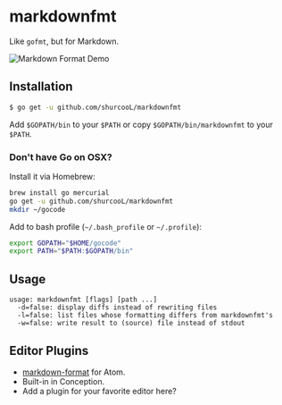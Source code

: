 markdownfmt
===========

Like `gofmt`, but for Markdown.

![Markdown Format Demo](https://github.com/shurcooL/atom-markdown-format/blob/master/Demo.gif?raw=true)

Installation
------------

```bash
$ go get -u github.com/shurcooL/markdownfmt
```

Add `$GOPATH/bin` to your `$PATH` or copy `$GOPATH/bin/markdownfmt` to your `$PATH`.

### Don't have Go on OSX?

Install it via Homebrew:

```bash
brew install go mercurial
go get -u github.com/shurcooL/markdownfmt
mkdir ~/gocode
```

Add to bash profile (`~/.bash_profile` or `~/.profile`):

```bash
export GOPATH="$HOME/gocode"
export PATH="$PATH:$GOPATH/bin"
```

Usage
-----

```
usage: markdownfmt [flags] [path ...]
  -d=false: display diffs instead of rewriting files
  -l=false: list files whose formatting differs from markdownfmt's
  -w=false: write result to (source) file instead of stdout
```

Editor Plugins
--------------

- [markdown-format](https://atom.io/packages/markdown-format) for Atom.
- Built-in in Conception.
- Add a plugin for your favorite editor here?
